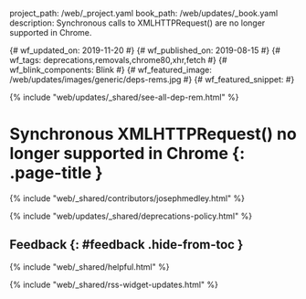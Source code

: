project_path: /web/_project.yaml
book_path: /web/updates/_book.yaml
description: Synchronous calls to XMLHTTPRequest() are no longer supported in Chrome.

{# wf_updated_on: 2019-11-20 #}
{# wf_published_on: 2019-08-15 #}
{# wf_tags: deprecations,removals,chrome80,xhr,fetch #}
{# wf_blink_components: Blink #}
{# wf_featured_image: /web/updates/images/generic/deps-rems.jpg #}
{# wf_featured_snippet:  #}

{% include "web/updates/_shared/see-all-dep-rem.html" %}

# Synchronous XMLHTTPRequest() no longer supported in Chrome {: .page-title }

{% include "web/_shared/contributors/josephmedley.html" %}





{% include "web/updates/_shared/deprecations-policy.html" %}

## Feedback {: #feedback .hide-from-toc }

{% include "web/_shared/helpful.html" %}

{% include "web/_shared/rss-widget-updates.html" %}